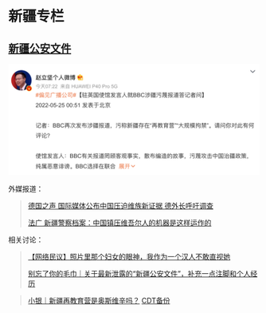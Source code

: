# 新疆专栏

## [新疆公安文件](https://www.xinjiangpolicefiles.org/)

![中国官方说法](中国官方说法.webp)

外媒报道：

>[德国之声 国际媒体公布中国压迫维族新证据 德外长呼吁调查](https://www.dw.com/zh/国际媒体公布中国压迫维族新证据-德外长呼吁调查/a-61917548)
>
>[法广 新疆警察档案：中国镇压维吾尔人的机器是这样运作的](https://www.rfi.fr/cn/专栏检索/法国世界报/20220524-新疆警察档案-中国镇压维吾尔人的机器是这样运作的)

相关讨论：

>[【网络民议】照片里那个妇女的眼神，我作为一个汉人不敢直视她](https://chinadigitaltimes.net/chinese/681963.html)
>
>[别忘了你的毛巾｜关于最新泄露的“新疆公安文件”，补充一点注脚和个人经历](https://chinadigitaltimes.net/chinese/681990.html)

>[小银｜新疆再教育营是奥斯维辛吗？](https://matters.news/@platero/13397-新疆再教育营是奥斯维辛吗-zdpuAyXUScAPknFKkJJivBRPC31KmexdNK5LYg81Hag3xpdt4) [CDT备份](https://chinadigitaltimes.net/chinese/682290.html)
